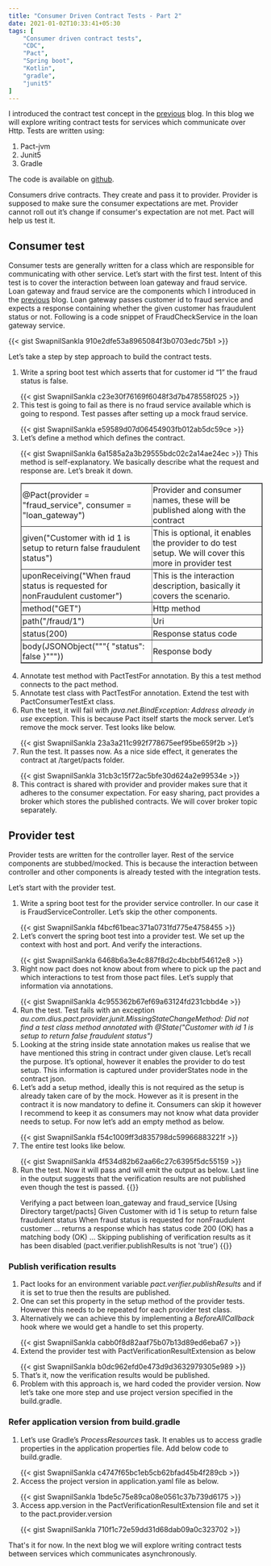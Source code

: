```yaml
---
title: "Consumer Driven Contract Tests - Part 2"
date: 2021-01-02T10:33:41+05:30
tags: [
    "Consumer driven contract tests",
    "CDC",
    "Pact",
    "Spring boot",
    "Kotlin",
    "gradle",
    "junit5"
]
---
```

I introduced the contract test concept in the <a href="https://swapnilsankla.me/post/consumer-driven-contract-tests-part-1">previous</a> blog. In this blog we will explore writing contract tests for services which communicate over Http. Tests are written using:
<ol>
  <li>Pact-jvm</li>
  <li>Junit5</li>
  <li>Gradle</li>
</ol>

The code is available on <a href="https://github.com/SwapnilSankla/cdc.git">github</a>.

Consumers drive contracts. They create and pass it to provider. Provider is supposed to make sure the consumer expectations are met. Provider cannot roll out it’s change if consumer's expectation are not met. Pact will help us test it.

## Consumer test
Consumer tests are generally written for a class which are responsible for communicating with other service. Let’s start with the first test. Intent of this test is to cover the interaction between loan gateway and fraud service. Loan gateway and fraud service are the components which I introduced in the <a href="https://swapnilsankla.me/post/consumer-driven-contract-tests-part-1">previous</a> blog. Loan gateway passes customer id to fraud service and expects a response containing whether the given customer has fraudulent status or not. Following is a code snippet of FraudCheckService in the loan gateway service.

{{< gist SwapnilSankla 910e2dfe53a8965084f3b0703edc75b1 >}}

Let’s take a step by step approach to build the contract tests. 

<ol>
<li>Write a spring boot test which asserts that for customer id “1” the fraud status is false.
<p></p>
{{< gist SwapnilSankla c23e30f76169f6048f3d7b478558f025 >}}
</li>
<li>This test is going to fail as there is no fraud service available which is going to respond. Test passes after setting up a mock fraud service.
<p></p>
{{< gist SwapnilSankla e59589d07d06454903fb012ab5dc59ce >}}
</li>
<li>Let’s define a method which defines the contract.
<p></p>
{{< gist SwapnilSankla 6a1585a2a3b29555bdc02c2a14ae24ec >}}
This method is self-explanatory. We basically describe what the request and response are. Let’s break it down.
<p></p>
<table border="1px">
  <tr>
    <td style="padding: 2px;">@Pact(provider = "fraud_service", consumer = "loan_gateway")</td>
    <td style="padding: 2px;">Provider and consumer names, these will be published along with the contract</td>
  </tr>
  <tr>
    <td style="padding: 2px;">given("Customer with id 1 is setup to return false fraudulent status")</td>
    <td style="padding: 2px;">This is optional, it enables the provider to do test setup. We will cover this more in provider test</td>
  </tr>
  <tr>
    <td style="padding: 2px;">uponReceiving("When fraud status is requested for nonFraudulent customer")</td>
    <td style="padding: 2px;">This is the interaction description, basically it covers the scenario.</td>
  </tr>
  <tr>
    <td style="padding: 2px;">method("GET")</td>
    <td style="padding: 2px;">Http method</td>
  </tr>
  <tr>
    <td style="padding: 2px;">path("/fraud/1")</td>
    <td style="padding: 2px;">Uri</td>
  </tr>
  <tr>
    <td style="padding: 2px;">status(200)</td>
    <td style="padding: 2px;">Response status code</td>
  </tr>
  <tr>
    <td style="padding: 2px;">body(JSONObject("""{ "status": false }"""))</td>
    <td style="padding: 2px;">Response body</td>
  </tr>      
</table>
<p></p>
</li>
<li>Annotate test method with PactTestFor annotation. By this a test method connects to the pact method.</li> 
<li>Annotate test class with PactTestFor annotation. Extend the test with PactConsumerTestExt class.</li>
<li>Run the test, it will fail with <i>java.net.BindException: Address already in use </i> exception. This is because Pact itself starts the mock server. Let’s remove the mock server. Test looks like below.</li>
<p></p>
{{< gist SwapnilSankla 23a3a211c992f778675eef95be659f2b >}}
<li>Run the test. It passes now. As a nice side effect, it generates the contract at /target/pacts folder.
<p></p>
{{< gist SwapnilSankla 31cb3c15f72ac5bfe30d624a2e99534e >}}
</li>
<li>This contract is shared with provider and provider makes sure that it adheres to the consumer expectation. For easy sharing, pact provides a broker which stores the published contracts. We will cover broker topic separately.</li>
</ol>

## Provider test
Provider tests are written for the controller layer. Rest of the service components are stubbed/mocked. This is because the interaction between controller and other components is already tested with the integration tests. 

Let’s start with the provider test.

<ol>
<li>Write a spring boot test for the provider service controller. In our case it is FraudServiceController. Let’s skip the other components.
<p></p>
{{< gist SwapnilSankla f4bcf61beac371a0731fd775e4758455 >}}
</li>
<li>Let’s convert the spring boot test into a provider test. We set up the context with host and port. And verify the interactions.
<p></p>
{{< gist SwapnilSankla 6468b6a3e4c887f8d2c4bcbbf54612e8 >}}
</li>
<li>
Right now pact does not know about from where to pick up the pact and which interactions to test from those pact files. Let’s supply that information via annotations.
<p></p>
{{< gist SwapnilSankla 4c955362b67ef69a63124fd231cbbd4e >}}
</li>
<li>Run the test. Test fails with an exception <i>au.com.dius.pact.provider.junit.MissingStateChangeMethod: Did not find a test class method annotated with @State("Customer with id 1 is setup to return false fraudulent status")</i></li>
<li>Looking at the string inside state annotation makes us realise that we have mentioned this string in contract under given clause. Let’s recall the purpose. It’s optional, however it enables the provider to do test setup. This information is captured under providerStates node in the contract json.</li>
<li>Let’s add a setup method, ideally this is not required as the setup is already taken care of by the mock. However as it is present in the contract it is now mandatory to define it. Consumers can skip it however I recommend to keep it as consumers may not know what data provider needs to setup. For now let’s add an empty method as below. 
<p></p>
{{< gist SwapnilSankla f54c1009ff3d835798dc59966883221f >}}
</li>
<li>The entire test looks like below.
<p></p>
{{< gist SwapnilSankla 4f534d82b62aa66c27c6395f5dc55159 >}}
</li>
<li>Run the test. Now it will pass and will emit the output as below. Last line in the output suggests that the verification results are not published even though the test is passed.
{{<highlight "linenos=table">}}

Verifying a pact between loan_gateway and fraud_service
  [Using Directory target/pacts]
  Given Customer with id 1 is setup to return false fraudulent status
  When fraud status is requested for nonFraudulent customer
  ...
    returns a response which
      has status code 200 (OK)
      has a matching body (OK)
... Skipping publishing of verification results as it has been disabled (pact.verifier.publishResults is not 'true')
{{</highlight >}}
</li>
</ol>

### Publish verification results
<ol>
<li>Pact looks for an environment variable <i>pact.verifier.publishResults</i> and if it is set to true then the results are published.</li>
<li>One can set this property in the setup method of the provider tests. However this needs to be repeated for each provider test class.</li>
<li>Alternatively we can achieve this by implementing a <i>BeforeAllCallback</i> hook where we would get a handle to set this property.
<p></p>
{{< gist SwapnilSankla cabb0f8d82aaf75b07b13d89ed6eba67 >}}
</li>
<li>Extend the provider test with PactVerificationResultExtension as below
<p></p>
{{< gist SwapnilSankla b0dc962efd0e473d9d3632979305e989 >}}
</li>
<li>That’s it, now the verification results would be published.</li>
<li>Problem with this approach is, we hard coded the provider version. Now let’s take one more step and use project version specified in the build.gradle.</li>
</ol>

### Refer application version from build.gradle

<ol>
<li>
Let’s use Gradle’s <i>ProcessResources</i> task. It enables us to access gradle properties in the application properties file. Add below code to build.gradle.
<p></p>
{{< gist SwapnilSankla c4747f65bc1eb5cb62bfad45b4f289cb >}}
</li>
<li>
Access the project version in application.yaml file as below.
<p></p>
{{< gist SwapnilSankla 1bde5c75e89ca08e0561c37b739d6175 >}}
</li>
<li>
Access app.version in the PactVerificationResultExtension file and set it to the pact.provider.version
<p></p>
{{< gist SwapnilSankla 710f1c72e59dd31d68dab09a0c323702 >}}
</li>
</ol>

That's it for now. In the next blog we will explore writing contract tests between services which communicates asynchronously.


